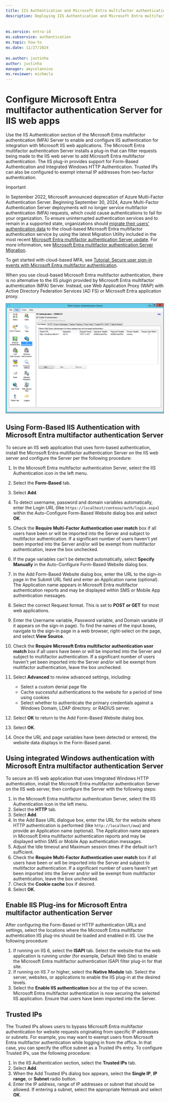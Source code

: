 ```yaml
---
title: IIS Authentication and Microsoft Entra multifactor authentication Server
description: Deploying IIS Authentication and Microsoft Entra multifactor authentication Server.


ms.service: entra-id
ms.subservice: authentication
ms.topic: how-to
ms.date: 11/27/2024

ms.author: justinha
author: justinha
manager: amycolannino
ms.reviewer: michmcla
---
```

# Configure Microsoft Entra multifactor authentication Server for IIS web apps

Use the IIS Authentication section of the Microsoft Entra multifactor authentication (MFA) Server to enable and configure IIS authentication for integration with Microsoft IIS web applications. The Microsoft Entra multifactor authentication Server installs a plug-in that can filter requests being made to the IIS web server to add Microsoft Entra multifactor authentication. The IIS plug-in provides support for Form-Based Authentication and Integrated Windows HTTP Authentication. Trusted IPs can also be configured to exempt internal IP addresses from two-factor authentication.

> [!IMPORTANT]
> In September 2022, Microsoft announced deprecation of Azure Multi-Factor Authentication Server. Beginning September 30, 2024, Azure Multi-Factor Authentication Server deployments will no longer service multifactor authentication (MFA) requests, which could cause authentications to fail for your organization. To ensure uninterrupted authentication services and to remain in a supported state, organizations should [migrate their users’ authentication data](how-to-migrate-mfa-server-to-mfa-user-authentication.md) to the cloud-based Microsoft Entra multifactor authentication service by using the latest Migration Utility included in the most recent [Microsoft Entra multifactor authentication Server update](https://www.microsoft.com/download/details.aspx?id=55849). For more information, see [Microsoft Entra multifactor authentication Server Migration](how-to-migrate-mfa-server-to-azure-mfa.md).
>
> To get started with cloud-based MFA, see [Tutorial: Secure user sign-in events with Microsoft Entra multifactor authentication](tutorial-enable-azure-mfa.md).
>>
> When you use cloud-based Microsoft Entra multifactor authentication, there is no alternative to the IIS plugin provided by Microsoft Entra multifactor authentication (MFA) Server. Instead, use Web Application Proxy (WAP) with Active Directory Federation Services (AD FS) or Microsoft Entra application proxy.

![IIS Authentication in MFA Server](./media/howto-mfaserver-iis/iis.png)

## Using Form-Based IIS Authentication with Microsoft Entra multifactor authentication Server

To secure an IIS web application that uses form-based authentication, install the Microsoft Entra multifactor authentication Server on the IIS web server and configure the Server per the following procedure:

1. In the Microsoft Entra multifactor authentication Server, select the IIS Authentication icon in the left menu.
2. Select the **Form-Based** tab.
3. Select **Add**.
4. To detect username, password and domain variables automatically, enter the Login URL (like `https://localhost/contoso/auth/login.aspx`) within the Auto-Configure Form-Based Website dialog box and select **OK**.
5. Check the **Require Multi-Factor Authentication user match** box if all users have been or will be imported into the Server and subject to multifactor authentication. If a significant number of users haven't yet been imported into the Server and/or will be exempt from multifactor authentication, leave the box unchecked.
6. If the page variables can't be detected automatically, select **Specify Manually** in the Auto-Configure Form-Based Website dialog box.
7. In the Add Form-Based Website dialog box, enter the URL to the sign-in page in the Submit URL field and enter an Application name (optional). The Application name appears in Microsoft Entra multifactor authentication reports and may be displayed within SMS or Mobile App authentication messages.
8. Select the correct Request format. This is set to **POST or GET** for most web applications.
9. Enter the Username variable, Password variable, and Domain variable (if it appears on the sign-in page). To find the names of the input boxes, navigate to the sign-in page in a web browser, right-select on the page, and select **View Source**.
10. Check the **Require Microsoft Entra multifactor authentication user match** box if all users have been or will be imported into the Server and subject to multifactor authentication. If a significant number of users haven't yet been imported into the Server and/or will be exempt from multifactor authentication, leave the box unchecked.
11. Select **Advanced** to review advanced settings, including:

    - Select a custom denial page file
    - Cache successful authentications to the website for a period of time using cookies
    - Select whether to authenticate the primary credentials against a Windows Domain, LDAP directory. or RADIUS server.

12. Select **OK** to return to the Add Form-Based Website dialog box.
13. Select **OK**.
14. Once the URL and page variables have been detected or entered, the website data displays in the Form-Based panel.

## Using integrated Windows authentication with Microsoft Entra multifactor authentication Server

To secure an IIS web application that uses Integrated Windows HTTP authentication, install the Microsoft Entra multifactor authentication Server on the IIS web server, then configure the Server with the following steps:

1. In the Microsoft Entra multifactor authentication Server, select the IIS Authentication icon in the left menu.
2. Select the **HTTP** tab.
3. Select **Add**.
4. In the Add Base URL dialogue box, enter the URL for the website where HTTP authentication is performed (like `http://localhost/owa`) and provide an Application name (optional). The Application name appears in Microsoft Entra multifactor authentication reports and may be displayed within SMS or Mobile App authentication messages.
5. Adjust the Idle timeout and Maximum session times if the default isn't sufficient.
6. Check the **Require Multi-Factor Authentication user match** box if all users have been or will be imported into the Server and subject to multifactor authentication. If a significant number of users haven't yet been imported into the Server and/or will be exempt from multifactor authentication, leave the box unchecked.
7. Check the **Cookie cache** box if desired.
8. Select **OK**.

## Enable IIS Plug-ins for Microsoft Entra multifactor authentication Server

After configuring the Form-Based or HTTP authentication URLs and settings, select the locations where the Microsoft Entra multifactor authentication IIS plug-ins should be loaded and enabled in IIS. Use the following procedure:

1. If running on IIS 6, select the **ISAPI** tab. Select the website that the web application is running under (for example, Default Web Site) to enable the Microsoft Entra multifactor authentication ISAPI filter plug-in for that site.
2. If running on IIS 7 or higher, select the **Native Module** tab. Select the server, websites, or applications to enable the IIS plug-in at the desired levels.
3. Select the **Enable IIS authentication** box at the top of the screen. Microsoft Entra multifactor authentication is now securing the selected IIS application. Ensure that users have been imported into the Server.

## Trusted IPs

The Trusted IPs allows users to bypass Microsoft Entra multifactor authentication for website requests originating from specific IP addresses or subnets. For example, you may want to exempt users from Microsoft Entra multifactor authentication while logging in from the office. In that case, you can specify the office subnet as a Trusted IPs entry. To configure Trusted IPs, use the following procedure:

1. In the IIS Authentication section, select the **Trusted IPs** tab.
2. Select **Add**.
3. When the Add Trusted IPs dialog box appears, select the **Single IP**, **IP range**, or **Subnet** radio button.
4. Enter the IP address, range of IP addresses or subnet that should be allowed. If entering a subnet, select the appropriate Netmask and select **OK**.
